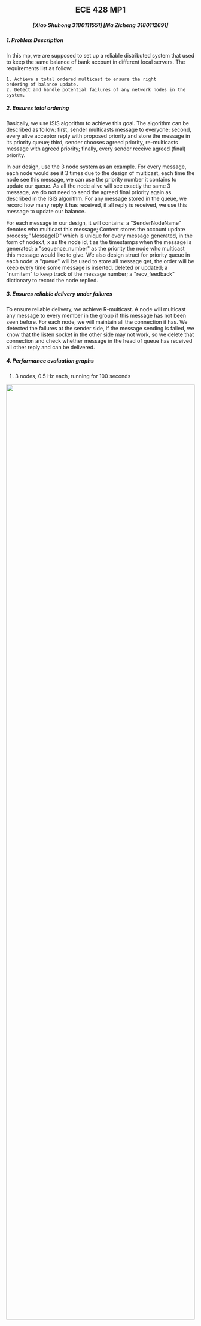 ## <center> ECE 428 MP1 
  
#####  <center> [Xiao Shuhong  3180111551] [Ma Zicheng 3180112691]  

#####  1. Problem Description 
In this mp, we are supposed to set up a reliable distributed system that used to keep the same balance of bank account in different local servers. The requirements list as follow: 

    1. Achieve a total ordered multicast to ensure the right
    ordering of balance update.  
    2. Detect and handle potential failures of any network nodes in the system.


##### 2. Ensures total ordering 
Basically, we use ISIS algorithm to achieve this goal. The algorithm can be described as follow: first, sender multicasts message to everyone; second, every alive acceptor reply with proposed priority and store the message in its priority queue; third, sender chooses agreed priority, re-multicasts message with agreed priority; finally, every sender receive agreed (final) priority.  

In our design, use the 3 node system as an example. For every message, each node would see it 3 times due to the design of multicast, each time the node see this message, we can use the priority number it contains to update our queue. As all the node alive will see exactly the same 3 message, we do not need to send the agreed final priority again as described in the ISIS algorithm. For any message stored in the queue, we record how many reply it has received, if all reply is received, we use this message to update our balance.  

For each message in our design, it will contains: a "SenderNodeName" denotes who multicast this message; Content stores the account update process; "MessageID" which is unique for every message generated, in the form of nodex.t, x as the node id, t as the timestamps when the message is generated; a "sequence_number" as the priority the node who multicast this message would like to give. We also design struct for priority queue in each node: a "queue" will be used to store all message get, the order will be keep every time some message is inserted, deleted or updated; a "numitem" to keep track of the message number; a "recv_feedback" dictionary to record the node replied.  


##### 3. Ensures reliable delivery under failures 
To ensure reliable delivery, we achieve R-multicast. A node will multicast any message to every member in the group if this message has not been seen before. For each node, we will maintain all the connection it has. We detected the failures at the sender side, if the message sending is failed, we know that the listen socket in the other side may not work, so we delete that connection and check whether message in the head of queue has received all other reply and can be delivered.  

##### 4. Performance evaluation graphs

1. 3 nodes, 0.5 Hz each, running for 100 seconds  

<div align="left">
<img src=C:/Users/11488/Desktop/SP22/ECE428/mp/mp1/mp1/test1/test1fig.png width=100% height=80%/>
</div>   

2. 8 nodes, 5 Hz each, running for 100 seconds
<div align="left">
<img src=C:/Users/11488/Desktop/SP22/ECE428/mp/mp1/mp1/test2/test2fig.png width=100% height=80%/>
</div>  


3. 3 nodes, 0.5 Hz each, runing for 100 seconds, then one node fails, and the rest continue to run for 100 seconds.(node 1 fails at 100s)  

<div align="left">
<img src=C:/Users/11488/Desktop/SP22/ECE428/mp/mp1/mp1/test3/test3fig.png width=100% height=80%/>
</div>   

4. 8 nodes, 5 Hz each, running for 100 seconds, then 3 nodes fail simultaneously, and the rest continue to run for 100 seconds.(node 1,2,3 fails at 100s)  

<div align="left">
<img src=C:/Users/11488/Desktop/SP22/ECE428/mp/mp1/mp1/test4/test4fig.png width=100% height=80%/>
</div>   

##### 5. Run our code  
- 3 node version is in __localtest_scripts.txt__
- 8 node version is in __localtest_scripts_8 node.txt__  


